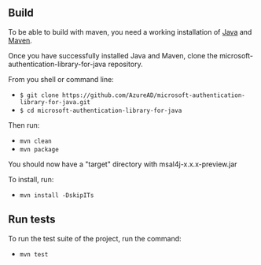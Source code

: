 ## Build
To be able to build with maven, you need a working installation of [Java](http://www.oracle.com/technetwork/java/javase/downloads/index.html) and [Maven](http://maven.apache.org/download.cgi).

Once you have successfully installed Java and Maven, clone the microsoft-authentication-library-for-java repository.

From you shell or command line:

- `$ git clone https://github.com/AzureAD/microsoft-authentication-library-for-java.git`
- `$ cd microsoft-authentication-library-for-java`

Then run:

- `mvn clean`
- `mvn package`

You should now have a "target" directory with msal4j-x.x.x-preview.jar

To install, run: 
- `mvn install -DskipITs`

## Run tests

To run the test suite of the project, run the command:
- `mvn test`